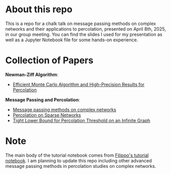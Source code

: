
# About this repo
This is a repo for a chalk talk on message passing methods on complex networks and their applications to percolation, presented on April 8th, 2025, in our group meeting. You can find the slides I used for my presentation as well as a Jupyter Notebook file for some hands-on experience.


# Collection of Papers
**Newman-Ziff Algorithm**:  
- [Efficient Monte Carlo Algorithm and High-Precision Results for Percolation](https://journals.aps.org/prl/abstract/10.1103/PhysRevLett.85.4104)

**Message Passing and Percolation**:  
- [Message passing methods on complex networks](https://royalsocietypublishing.org/doi/full/10.1098/rspa.2022.0774)
- [Percolation on Sparse Networks](https://journals.aps.org/prl/abstract/10.1103/PhysRevLett.113.208702)
- [Tight Lower Bound for Percolation Threshold on an Infinite Graph](https://journals.aps.org/prl/abstract/10.1103/PhysRevLett.113.208701)



# Note
The main body of the tutorial notebook comes from [Filippo's tutorial notebook](https://github.com/filrad/Percolation-on-complex-networks). I am planning to update this repo including other advanced message passing methods in percolation studies on complex networks.


